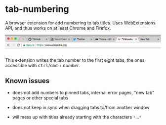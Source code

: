# tab-numbering
A browser extension for add numbering to tab titles. Uses WebExtensions API, and thus works on at least Chrome and Firefox.

![Screenshot](./screenshot.png)

This extension writes the tab number to the first eight tabs, the ones accessible with <kbd>ctrl</kbd>/<kbd>cmd</kbd> + *number*.

## Known issues

- does not add numbers to pinned tabs, internal error pages, "new tab" pages or other special tabs

- does not keep in sync when dragging tabs to/from another window

- will mess up with titles already starting with the characters `¹`...`⁸`
